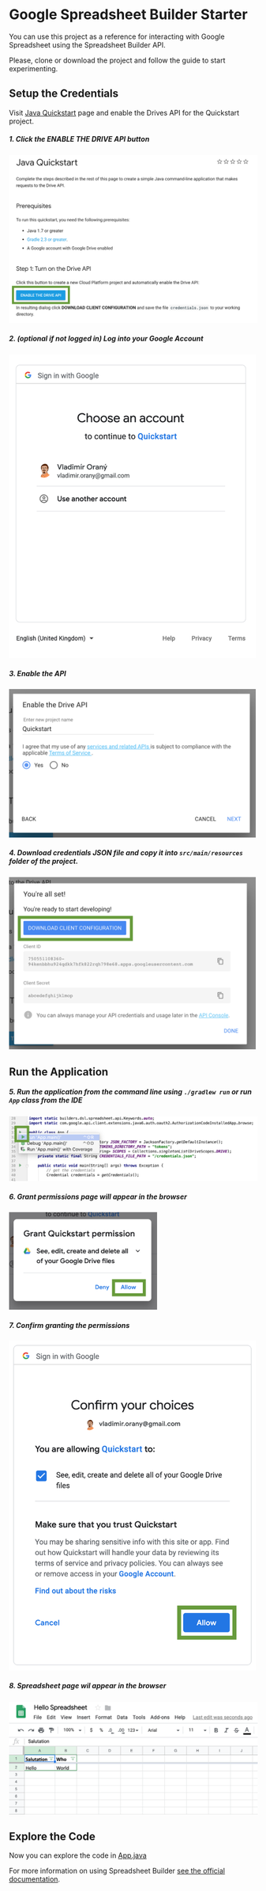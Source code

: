 # Google Spreadsheet Builder Starter

You can use this project as a reference for interacting with Google Spreadsheet using the Spreadsheet Builder API.

Please, clone or download the project and follow the guide to start experimenting. 

## Setup the Credentials
Visit [Java Quickstart](https://developers.google.com/drive/api/v3/quickstart/java) page and enable the
Drives API for the Quickstart project.


##### 1. Click the _ENABLE THE DRIVE API_ button

![Java Quickstart](docs/images/java-quick-start.png)

##### 2. (optional if not logged in) Log into your Google Account

<img src="https://raw.githubusercontent.com/dsl-builders/google-spreadsheet-builder-starter/master/docs/images/choose-account.png" alt="Choose Account" width="500">

##### 3. Enable the API 

<img src="https://raw.githubusercontent.com/dsl-builders/google-spreadsheet-builder-starter/master/docs/images/enable-api.png" alt="Enable API" width="500">

##### 4. Download credentials JSON file and copy it into `src/main/resources` folder of the project.

<img src="https://raw.githubusercontent.com/dsl-builders/google-spreadsheet-builder-starter/master/docs/images/download-credentials.png" alt="Download Credentials" width="500">

## Run the Application

##### 5. Run the application from the command line using `./gradlew run` or run `App` class from the IDE

<img src="https://raw.githubusercontent.com/dsl-builders/google-spreadsheet-builder-starter/master/docs/images/run-app.png" alt="Run App">

##### 6. Grant permissions page will appear in the browser

<img src="https://raw.githubusercontent.com/dsl-builders/google-spreadsheet-builder-starter/master/docs/images/grant-persmission.png" alt="Grant Permissions" width="300">

##### 7. Confirm granting the permissions

<img src="https://raw.githubusercontent.com/dsl-builders/google-spreadsheet-builder-starter/master/docs/images/confirm-grant.png" alt="Confirm Grant" width="500">

##### 8. Spreadsheet page wil appear in the browser

![Choose Account](docs/images/spreadsheet.png)


## Explore the Code
Now you can explore the code in [App.java](https://github.com/dsl-builders/google-spreadsheet-builder-starter/blob/master/src/main/java/dsl/builders/spreadsheet/google/starter/App.java)

For more information on using Spreadsheet Builder [see the official documentation](http://spreadsheet.dsl.builders/).